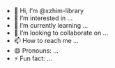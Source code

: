 - 👋 Hi, I’m @xzhim-library
- 👀 I’m interested in ...
- 🌱 I’m currently learning ...
- 💞️ I’m looking to collaborate on ...
- 📫 How to reach me ...
- 😄 Pronouns: ...
- ⚡ Fun fact: ...

<!---
xzhim-library/xzhim-library is a ✨ special ✨ repository because its `README.md` (this file) appears on your GitHub profile.
You can click the Preview link to take a look at your changes.
--->
